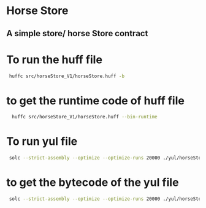 # Horse Store 

## A simple store/ horse Store contract  

# To run the huff file 
```bash
 huffc src/horseStore_V1/horseStore.huff -b
```

# to get the runtime code of huff file 
```bash
  huffc src/horseStore_V1/horseStore.huff --bin-runtime 
```

# To run yul file 
```bash
 solc --strict-assembly --optimize --optimize-runs 20000 ./yul/horseStoreYul.yul 
```

# to get the bytecode of the yul file 
```bash
 solc --strict-assembly --optimize --optimize-runs 20000 ./yul/horseStoreYul.yul --bin 
```